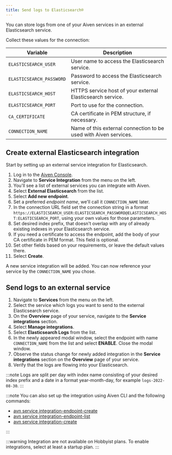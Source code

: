 ```yaml
---
title: Send logs to Elasticsearch®
---
```


You can store logs from one of your Aiven services in an external Elasticsearch service.

Collect these values for the connection:

|         Variable         |                           Description                            |
|--------------------------|------------------------------------------------------------------|
| `ELASTICSEARCH_USER`     | User name to access the Elasticsearch service.                   |
| `ELASTICSEARCH_PASSWORD` | Password to access the Elasticsearch service.                    |
| `ELASTICSEARCH_HOST`     | HTTPS service host of your external Elasticsearch service.       |
| `ELASTICSEARCH_PORT`     | Port to use for the connection.                                  |
| `CA_CERTIFICATE`         | CA certificate in PEM structure, if necessary.                   |
| `CONNECTION_NAME`        | Name of this external connection to be used with Aiven services. |

## Create external Elasticsearch integration

Start by setting up an external service integration for Elasticsearch.

1.  Log in to the [Aiven Console](https://console.aiven.io/).
2.  Navigate to **Service Integration** from the menu on the left.
3.  You'll see a list of external services you can integrate with
    Aiven.
4.  Select **External Elasticsearch** from the list.
5.  Select **Add new endpoint**.
6.  Set a preferred *endpoint name*, we'll call it `CONNECTION_NAME`
    later.
7.  In the connection URL field set the connection string in a format
    `https://ELASTICSEARCH_USER:ELASTICSEARCH_PASSWORD@ELASTICSEARCH_HOST:ELASTICSEARCH_PORT`,
    using your own values for those parameters.
8.  Set desired index prefix, that doesn't overlap with any of already
    existing indexes in your Elasticsearch service.
9.  If you need a certificate to access the endpoint, add the body of
    your CA certificate in PEM format. This field is optional.
10. Set other fields based on your requirements, or leave the default
    values there.
11. Select **Create**.

A new service integration will be added. You can now reference your
service by the `CONNECTION_NAME` you chose.

## Send logs to an external service

1.  Navigate to **Services** from the menu on the left.
2.  Select the service which logs you want to send to the external
    Elasticsearch service.
3.  On the **Overview** page of your service, navigate to the **Service
    integrations** section.
4.  Select **Manage integrations**.
5.  Select **Elasticsearch Logs** from the list.
6.  In the newly appeared modal window, select the endpoint with name
    `CONNECTION_NAME` from the list and select **ENABLE**. Close the
    modal window.
7.  Observe the status change for newly added integration in the
    **Service integrations** section on the **Overview** page of your
    service.
8.  Verify that the logs are flowing into your Elasticsearch.

:::note
Logs are split per day with index name consisting of your desired index
prefix and a date in a format year-month-day, for example
`logs-2022-08-30`.
:::

:::note
You can also set up the integration using Aiven CLI and the following
commands:

-   [avn service integration-endpoint-create](/docs/tools/cli/service/integration#avn_service_integration_endpoint_create)
-   [avn service integration-endpoint-list](/docs/tools/cli/service/integration#avn_service_integration_endpoint_list)
-   [avn service integration-create](/docs/tools/cli/service/integration#avn_service_integration_create)

:::

:::warning
Integration are not available on Hobbyist plans. To enable
integrations, select at least a startup plan.
:::
